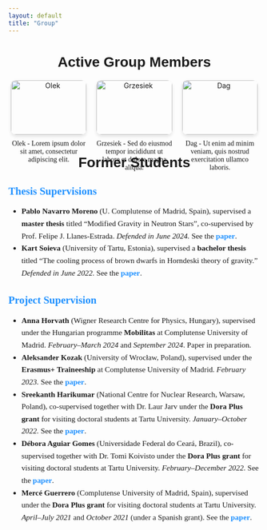 ```yaml
---
layout: default
title: "Group"
---
```


<h1 style="text-align: center; font-family: 'Arial', sans-serif; font-size: 2em; margin-bottom: 20px;">Active Group Members</h1>

<!-- Active Group Members Section -->
<div style="display: flex; flex-wrap: wrap; justify-content: center; gap: 20px; margin-bottom: 40px;">
  <!-- Member 1 -->
  <div style="flex: 1 1 30%; max-width: 30%; text-align: center;">
    <img src="{{ site.baseurl }}/assets/images/group/olek.jpg" alt="Olek" style="width: 100%; border-radius: 10px; box-shadow: 0 4px 6px rgba(0, 0, 0, 0.1);">
    <p style="font-family: 'Georgia', serif; font-size: 1em; margin-top: 10px;">Olek - Lorem ipsum dolor sit amet, consectetur adipiscing elit.</p>
  </div>

  <!-- Member 2 -->
  <div style="flex: 1 1 30%; max-width: 30%; text-align: center;">
    <img src="{{ site.baseurl }}/assets/images/group/grzesiek.jpg" alt="Grzesiek" style="width: 100%; border-radius: 10px; box-shadow: 0 4px 6px rgba(0, 0, 0, 0.1);">
    <p style="font-family: 'Georgia', serif; font-size: 1em; margin-top: 10px;">Grzesiek - Sed do eiusmod tempor incididunt ut labore et dolore magna aliqua.</p>
  </div>

  <!-- Member 3 -->
  <div style="flex: 1 1 30%; max-width: 30%; text-align: center;">
    <img src="{{ site.baseurl }}/assets/images/group/dag.jpg" alt="Dag" style="width: 100%; border-radius: 10px; box-shadow: 0 4px 6px rgba(0, 0, 0, 0.1);">
    <p style="font-family: 'Georgia', serif; font-size: 1em; margin-top: 10px;">Dag - Ut enim ad minim veniam, quis nostrud exercitation ullamco laboris.</p>
  </div>
</div>

<!-- Former Students Section -->
<h1 style="text-align: center; font-family: 'Arial', sans-serif; font-size: 2em; margin-top: 40px; margin-bottom: 20px;">Former Students</h1>

<!-- Thesis Supervisions Section -->
<h2 style="font-family: 'Georgia', serif; font-size: 1.5em; margin-bottom: 10px; color: #1e90ff;">Thesis Supervisions</h2>

<ul style="font-family: 'Georgia', serif; font-size: 1.1em; line-height: 1.6; margin-bottom: 30px;">
  <li>
    <strong>Pablo Navarro Moreno</strong> (U. Complutense of Madrid, Spain), supervised a <strong>master thesis</strong> titled 
    “Modified Gravity in Neutron Stars”, co-supervised by Prof. Felipe J. Llanes-Estrada. 
    <em>Defended in June 2024.</em> 
    See the <a href="https://arxiv.org/abs/2409.16201" target="_blank" style="color: #1e90ff; text-decoration: none; font-weight: bold;">paper</a>.
  </li>
  <li>
    <strong>Kart Soieva</strong> (University of Tartu, Estonia), supervised a <strong>bachelor thesis</strong> titled 
    “The cooling process of brown dwarfs in Horndeski theory of gravity.” 
    <em>Defended in June 2022.</em> 
    See the <a href="https://arxiv.org/abs/2205.12812" target="_blank" style="color: #1e90ff; text-decoration: none; font-weight: bold;">paper</a>.
  </li>
</ul>

<!-- Project Supervision Section -->
<h2 style="font-family: 'Georgia', serif; font-size: 1.5em; margin-bottom: 10px; color: #1e90ff;">Project Supervision</h2>

<ul style="font-family: 'Georgia', serif; font-size: 1.1em; line-height: 1.6;">
  <li>
    <strong>Anna Horvath</strong> (Wigner Research Centre for Physics, Hungary), supervised under the Hungarian programme <strong>Mobilitas</strong> at Complutense University of Madrid. 
    <em>February–March 2024</em> and <em>September 2024</em>. Paper in preparation.
  </li>
  <li>
    <strong>Aleksander Kozak</strong> (University of Wrocław, Poland), supervised under the <strong>Erasmus+ Traineeship</strong> at Complutense University of Madrid. 
    <em>February 2023.</em> 
    See the <a href="https://arxiv.org/pdf/2303.17213" target="_blank" style="color: #1e90ff; text-decoration: none; font-weight: bold;">paper</a>.
  </li>
  <li>
    <strong>Sreekanth Harikumar</strong> (National Centre for Nuclear Research, Warsaw, Poland), co-supervised together with Dr. Laur Jarv under the <strong>Dora Plus grant</strong> for visiting doctoral students at Tartu University. 
    <em>January–October 2022.</em> 
    See the <a href="https://arxiv.org/pdf/2312.09908" target="_blank" style="color: #1e90ff; text-decoration: none; font-weight: bold;">paper</a>.
  </li>
  <li>
    <strong>Débora Aguiar Gomes</strong> (Universidade Federal do Ceará, Brazil), co-supervised together with Dr. Tomi Koivisto under the <strong>Dora Plus grant</strong> for visiting doctoral students at Tartu University. 
    <em>February–December 2022.</em> 
    See the <a href="https://inspirehep.net/files/52b592b6ae63dc941dee0a671a410068" target="_blank" style="color: #1e90ff; text-decoration: none; font-weight: bold;">paper</a>.
  </li>
  <li>
    <strong>Mercé Guerrero</strong> (Complutense University of Madrid, Spain), supervised under the <strong>Dora Plus grant</strong> for visiting doctoral students at Tartu University. 
    <em>April–July 2021</em> and <em>October 2021</em> (under a Spanish grant). 
    See the <a href="https://inspirehep.net/files/07002f565ec2c61911177ee4352d02cc" target="_blank" style="color: #1e90ff; text-decoration: none; font-weight: bold;">paper</a>.
  </li>
</ul>
